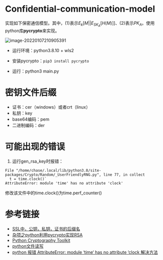 # Confidential-communication-model

实现如下保密通信模型。其中，(1)表示$E_k[M||E_{SK_A}[H(M)]]$、(2)表示$PK_A$。使用python库**pycrypto**来实现。

![image-20220107210905391](https://gitee.com/llbd/md-gallery/raw/master/image-20220107210905391.png)

- 运行环境：python3.8.10 + wls2

- 安装pycrypto：`pip3 install pycrypto`
- 运行：python3 main.py

# 密钥文件后缀
- 证书：cer（windows）或者crt（linux）
- 私钥：key
- base64编码：pem
- 二进制编码：der

# 可能出现的错误
1. 运行gen_rsa_key时报错：
  ```
  File "/home/chase/.local/lib/python3.8/site-packages/Crypto/Random/_UserFriendlyRNG.py", line 77, in collect
    t = time.clock()`
  AttributeError: module 'time' has no attribute 'clock'
  ```
修改该文件中的time.clock()为time.perf_counter()
# 参考链接
- [SSL中，公钥，私钥，证书的后缀名](https://blog.csdn.net/master_yao/article/details/78153933)
- [杂项之python利用pycrypto实现RSA](https://www.cnblogs.com/huxianglin/p/6387045.html)
- [Python Cryptography Toolkit](https://www.dlitz.net/software/pycrypto/doc/)
- [python文件读写](https://www.liaoxuefeng.com/wiki/1016959663602400/1017607179232640)
- [python 报错 AttributeError: module ‘time‘ has no attribute ‘clock 解决方法](https://blog.csdn.net/whatday/article/details/112659677)